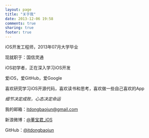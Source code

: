 ```yaml
---
layout: page
title: "关于我"
date: 2013-12-06 19:58
comments: true
sharing: true
footer: true
---
```

iOS开发工程师，2013年07月大学毕业
  
现就职于：国信灵通  
  
iOS初学者，正在深入学习iOS开发  
  
爱iOS，爱GitHub，爱Google  
  
喜欢研究学习iOS开源代码，喜欢读书和思考，喜欢做一些自己喜欢的App  
  
*细节决定成败，心态决定命运*  
  
我的邮箱：<itdongbaojun@gmail.com>  
  
新浪微博：[@董宝君_iOS](http://weibo.com/u/3026163601/home?topnav=1&wvr=5)  
  
GitHub：[@itdongbaojun](https://github.com/itdongbaojun)